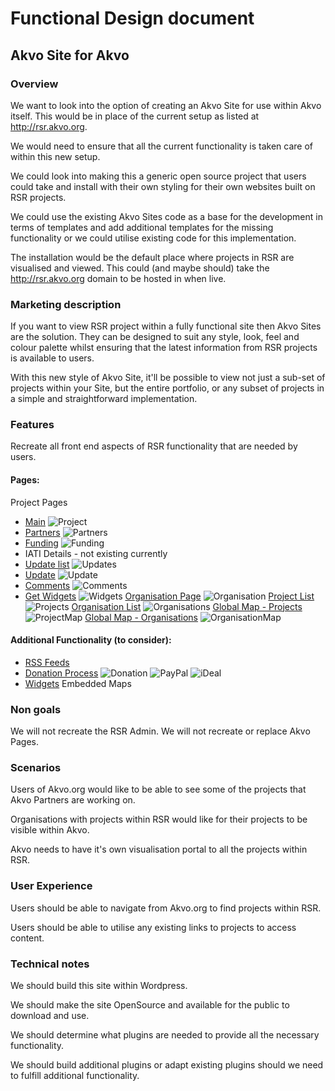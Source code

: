 # Functional Design document

Akvo Site for Akvo
-------------

### Overview
We want to look into the option of creating an Akvo Site for use within Akvo itself. This would be in place of the current setup as listed at http://rsr.akvo.org.

We would need to ensure that all the current functionality is taken care of within this new setup.

We could look into making this a generic open source project that users could take and install with their own styling for their own websites built on RSR projects.

We could use the existing Akvo Sites code as a base for the development in terms of templates and add additional templates for the missing functionality or we could utilise existing code for this implementation.

The installation would be the default place where projects in RSR are visualised and viewed. This could (and maybe should) take the http://rsr.akvo.org domain to be hosted in when live.

### Marketing description
If you want to view RSR project within a fully functional site then Akvo Sites are the solution. They can be designed to suit any style, look, feel and colour palette whilst ensuring that the latest information from RSR projects is available to users.

With this new style of Akvo Site, it'll be possible to view not just a sub-set of projects within your Site, but the entire portfolio, or any subset of projects in a simple and straightforward implementation.

### Features
Recreate all front end aspects of RSR functionality that are needed by users.

#### Pages:

Project Pages
- [Main](http://rsr.akvo.org/project/2/)
![Project](https://raw.githubusercontent.com/akvo/akvo-product-design/master/RSR/Projects/23-akvoakvosite/screenshots/Projects.png)
- [Partners](http://rsr.akvo.org/project/2/partners/)
![Partners](https://raw.githubusercontent.com/akvo/akvo-product-design/master/RSR/Projects/23-akvoakvosite/screenshots/Partners.png)
- [Funding](http://rsr.akvo.org/project/2/funding/)
![Funding](https://raw.githubusercontent.com/akvo/akvo-product-design/master/RSR/Projects/23-akvoakvosite/screenshots/Funding.png)
- IATI Details - not existing currently
- [Update list](http://rsr.akvo.org/project/2/updates/)
![Updates](https://raw.githubusercontent.com/akvo/akvo-product-design/master/RSR/Projects/23-akvoakvosite/screenshots/Updates.png)
- [Update](http://rsr.akvo.org/project/2/update/5012/)
![Update](https://raw.githubusercontent.com/akvo/akvo-product-design/master/RSR/Projects/23-akvoakvosite/screenshots/Update.png)
- [Comments](http://rsr.akvo.org/project/2/comments/)
![Comments](https://raw.githubusercontent.com/akvo/akvo-product-design/master/RSR/Projects/23-akvoakvosite/screenshots/Comments.png)
- [Get Widgets](http://rsr.akvo.org/project/2/get-a-widget/)
![Widgets](https://raw.githubusercontent.com/akvo/akvo-product-design/master/RSR/Projects/23-akvoakvosite/screenshots/Widgets.png)
[Organisation Page](http://rsr.akvo.org/organisation/42/)
![Organisation](https://raw.githubusercontent.com/akvo/akvo-product-design/master/RSR/Projects/23-akvoakvosite/screenshots/Organisation.png)
[Project List](http://rsr.akvo.org/projects/all/)
![Projects](https://raw.githubusercontent.com/akvo/akvo-product-design/master/RSR/Projects/23-akvoakvosite/screenshots/Projects.png)
[Organisation List](http://rsr.akvo.org/organisations/all/)
![Organisations](https://raw.githubusercontent.com/akvo/akvo-product-design/master/RSR/Projects/23-akvoakvosite/screenshots/Organisations.png)
[Global Map - Projects](http://rsr.akvo.org/maps/projects/all/)
![ProjectMap](https://raw.githubusercontent.com/akvo/akvo-product-design/master/RSR/Projects/23-akvoakvosite/screenshots/ProjectMap.png)
[Global Map - Organisations](http://rsr.akvo.org/maps/organisations/all/)
![OrganisationMap](https://raw.githubusercontent.com/akvo/akvo-product-design/master/RSR/Projects/23-akvoakvosite/screenshots/OrganisationMap.png)

#### Additional Functionality (to consider):
- [RSS Feeds](http://rsr.akvo.org/rss/updates/2/)
- [Donation Process](http://rsr.akvo.org/project/2/donate/)
![Donation](https://raw.githubusercontent.com/akvo/akvo-product-design/master/RSR/Projects/23-akvoakvosite/screenshots/Donation.png)
![PayPal](https://raw.githubusercontent.com/akvo/akvo-product-design/master/RSR/Projects/23-akvoakvosite/screenshots/PayPal.png)
![iDeal](https://raw.githubusercontent.com/akvo/akvo-product-design/master/RSR/Projects/23-akvoakvosite/screenshots/iDeal.png)
- [Widgets](http://rsr.akvo.org/widget/project-list/organisation/42/?bgcolor=B50000&textcolor=FFFFFF)
Embedded Maps

### Non goals
We will not recreate the RSR Admin.
We will not recreate or replace Akvo Pages.

### Scenarios
Users of Akvo.org would like to be able to see some of the projects that Akvo Partners are working on.

Organisations with projects within RSR would like for their projects to be visible within Akvo.

Akvo needs to have it's own visualisation portal to all the projects within RSR.

### User Experience 
Users should be able to navigate from Akvo.org to find projects within RSR.

Users should be able to utilise any existing links to projects to access content.

### Technical notes
We should build this site within Wordpress.

We should make the site OpenSource and available for the public to download and use.

We should determine what plugins are needed to provide all the necessary functionality.

We should build additional plugins or adapt existing plugins should we need to fulfill additional functionality.